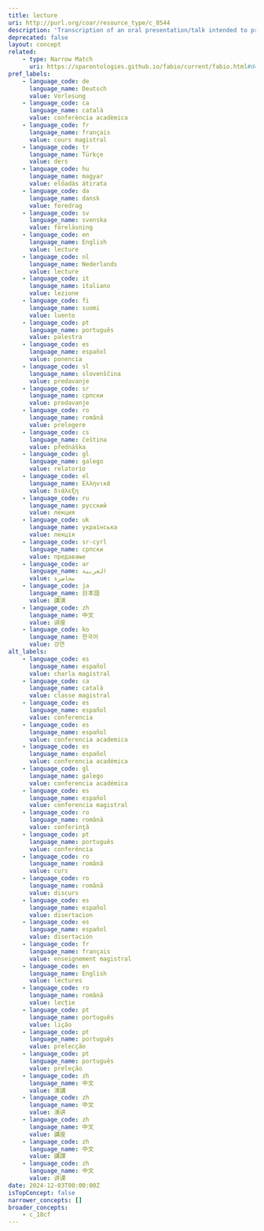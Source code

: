 ```yaml
---
title: lecture
uri: http://purl.org/coar/resource_type/c_8544
description: 'Transcription of an oral presentation/talk intended to present information or teach people about a particular subject, for example by a university or college teacher. [Source: Adopted from https://en.wikipedia.org/wiki/Lecture]'
deprecated: false
layout: concept
related:
    - type: Narrow Match
      uri: https://sparontologies.github.io/fabio/current/fabio.html#d4e3776
pref_labels:
    - language_code: de
      language_name: Deutsch
      value: Vorlesung
    - language_code: ca
      language_name: català
      value: conferència acadèmica
    - language_code: fr
      language_name: français
      value: cours magistral
    - language_code: tr
      language_name: Türkçe
      value: ders
    - language_code: hu
      language_name: magyar
      value: előadás átirata
    - language_code: da
      language_name: dansk
      value: foredrag
    - language_code: sv
      language_name: svenska
      value: föreläsning
    - language_code: en
      language_name: English
      value: lecture
    - language_code: nl
      language_name: Nederlands
      value: lecture
    - language_code: it
      language_name: italiano
      value: lezione
    - language_code: fi
      language_name: suomi
      value: luento
    - language_code: pt
      language_name: português
      value: palestra
    - language_code: es
      language_name: español
      value: ponencia
    - language_code: sl
      language_name: slovenščina
      value: predavanje
    - language_code: sr
      language_name: српски
      value: predavanje
    - language_code: ro
      language_name: română
      value: prelegere
    - language_code: cs
      language_name: čeština
      value: přednáška
    - language_code: gl
      language_name: galego
      value: relatorio
    - language_code: el
      language_name: Ελληνικά
      value: διάλεξη
    - language_code: ru
      language_name: русский
      value: лекция
    - language_code: uk
      language_name: українська
      value: лекція
    - language_code: sr-cyrl
      language_name: српски
      value: предавање
    - language_code: ar
      language_name: العربية
      value: محاضرة
    - language_code: ja
      language_name: 日本語
      value: 講演
    - language_code: zh
      language_name: 中文
      value: 讲座
    - language_code: ko
      language_name: 한국어
      value: 강연
alt_labels:
    - language_code: es
      language_name: español
      value: charla magistral
    - language_code: ca
      language_name: català
      value: classe magistral
    - language_code: es
      language_name: español
      value: conferencia
    - language_code: es
      language_name: español
      value: conferencia academica
    - language_code: es
      language_name: español
      value: conferencia académica
    - language_code: gl
      language_name: galego
      value: conferencia académica
    - language_code: es
      language_name: español
      value: conferencia magistral
    - language_code: ro
      language_name: română
      value: conferinţă
    - language_code: pt
      language_name: português
      value: conferência
    - language_code: ro
      language_name: română
      value: curs
    - language_code: ro
      language_name: română
      value: discurs
    - language_code: es
      language_name: español
      value: disertacion
    - language_code: es
      language_name: español
      value: disertación
    - language_code: fr
      language_name: français
      value: enseignement magistral
    - language_code: en
      language_name: English
      value: lectures
    - language_code: ro
      language_name: română
      value: lecție
    - language_code: pt
      language_name: português
      value: lição
    - language_code: pt
      language_name: português
      value: prelecção
    - language_code: pt
      language_name: português
      value: preleção
    - language_code: zh
      language_name: 中文
      value: 演講
    - language_code: zh
      language_name: 中文
      value: 演讲
    - language_code: zh
      language_name: 中文
      value: 講座
    - language_code: zh
      language_name: 中文
      value: 講課
    - language_code: zh
      language_name: 中文
      value: 讲课
date: 2024-12-03T00:00:00Z
isTopConcept: false
narrower_concepts: []
broader_concepts:
    - c_18cf
---
```


